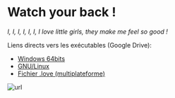 Watch your back !
=================

*I, I, I, I, I, I, I love little girls, they make me feel so good !*

Liens directs vers les exécutables (Google Drive):
  - [Windows 64bits](https://docs.google.com/file/d/0Bxjt3WwQHQ9SWDVtSi14V0QyVVE/edit?usp=sharing)
  - [GNU/Linux](https://docs.google.com/file/d/0BxYClymxAQoadl9XcEtTSE1pRVk/edit?usp=sharing)
  - [Fichier .love (multiplateforme)](https://docs.google.com/file/d/0BxYClymxAQoaRUlFTjEtS3M2SHc/edit?usp=sharing)

![url](http://cdn02.stickaz.com/6310-7239-large/pedobear-face.png)
